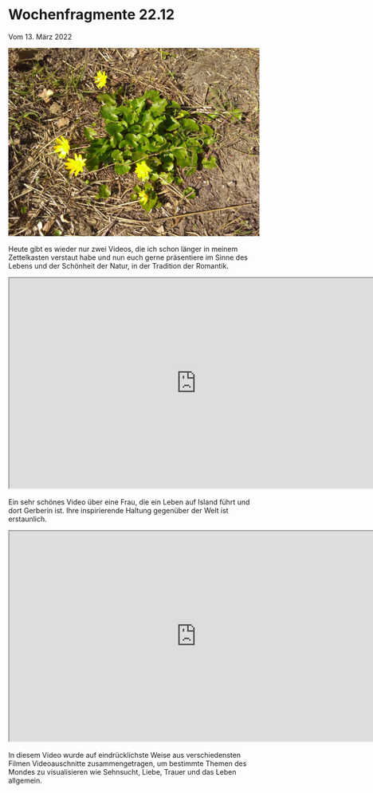 # Wochenfragmente 22.12
Vom 13. März 2022

<div align=center style="text-align: center;">
    <img width="850" src="./Media/img_20220316_120815.jpg"/>
</div>

Heute gibt es wieder nur zwei Videos, die ich schon länger in meinem Zettelkasten verstaut habe und nun euch gerne präsentiere im Sinne des Lebens und der Schönheit der Natur, in der Tradition der Romantik.

<iframe width="750" height="422" src="https://www.youtube.com/embed/WLOU9PeuKvI?version=3&amp;rel=1&amp;showsearch=0&amp;showinfo=1&amp;iv_load_policy=1&amp;fs=1&amp;hl=de&amp;autohide=2&amp;wmode=transparent" allowfullscreen="true" sandbox="allow-scripts allow-same-origin allow-popups allow-presentation allow-popups-to-escape-sandbox"></iframe>

Ein sehr schönes Video über eine Frau, die ein Leben auf Island führt und dort Gerberin ist. Ihre inspirierende Haltung gegenüber der Welt ist erstaunlich.

<iframe width="750" height="422" src="https://www.youtube.com/embed/Ldjaf2QL1p4?version=3&amp;rel=1&amp;showsearch=0&amp;showinfo=1&amp;iv_load_policy=1&amp;fs=1&amp;hl=de&amp;autohide=2&amp;wmode=transparent" allowfullscreen="true" sandbox="allow-scripts allow-same-origin allow-popups allow-presentation allow-popups-to-escape-sandbox"></iframe>

In diesem Video wurde auf eindrücklichste Weise aus verschiedensten Filmen Videoauschnitte zusammengetragen, um bestimmte Themen des Mondes zu visualisieren wie Sehnsucht, Liebe, Trauer und das Leben allgemein.
